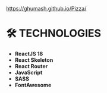 https://ghumash.github.io/Pizza/

# 🛠 TECHNOLOGIES
- **ReactJS 18**
- **React Skeleton**
- **React Router**
- **JavaScript**
- **SASS**
- **FontAwesome**
